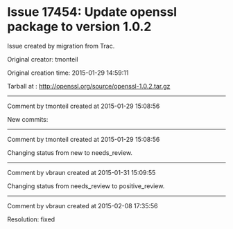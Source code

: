 # Issue 17454: Update openssl package to version 1.0.2

Issue created by migration from Trac.

Original creator: tmonteil

Original creation time: 2015-01-29 14:59:11

Tarball at : http://openssl.org/source/openssl-1.0.2.tar.gz



---

Comment by tmonteil created at 2015-01-29 15:08:56

New commits:


---

Comment by tmonteil created at 2015-01-29 15:08:56

Changing status from new to needs_review.


---

Comment by vbraun created at 2015-01-31 15:09:55

Changing status from needs_review to positive_review.


---

Comment by vbraun created at 2015-02-08 17:35:56

Resolution: fixed
